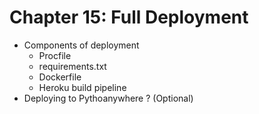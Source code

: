 # Chapter 15: Full Deployment

- Components of deployment
  - Procfile
  - requirements.txt
  - Dockerfile
  - Heroku build pipeline 
- Deploying to Pythoanywhere ? (Optional)
